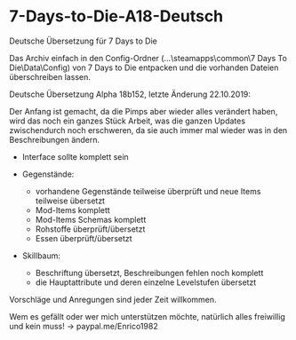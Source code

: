 # 7-Days-to-Die-A18-Deutsch
Deutsche Übersetzung für 7 Days to Die

Das Archiv einfach in den Config-Ordner (...\steamapps\common\7 Days To Die\Data\Config) von 7 Days to Die entpacken und die vorhanden Dateien überschreiben lassen.

Deutsche Übersetzung Alpha 18b152, letzte Änderung 22.10.2019:

Der Anfang ist gemacht, da die Pimps aber wieder alles verändert haben, wird das noch ein ganzes Stück Arbeit, was die ganzen Updates zwischendurch noch erschweren, da sie auch immer mal wieder was in den Beschreibungen ändern.

- Interface sollte komplett sein

- Gegenstände:
  - vorhandene Gegenstände teilweise überprüft und neue Items teilweise übersetzt
  - Mod-Items komplett
  - Mod-Items Schemas komplett
  - Rohstoffe überprüft/übersetzt
  - Essen überprüft/übersetzt
  
- Skillbaum:
  - Beschriftung übersetzt, Beschreibungen fehlen noch komplett
  - die Hauptattribute und deren einzelne Levelstufen übersetzt

Vorschläge und Anregungen sind jeder Zeit willkommen.

Wem es gefällt oder wer mich unterstützen möchte, natürlich alles freiwillig und kein muss! -> paypal.me/Enrico1982
